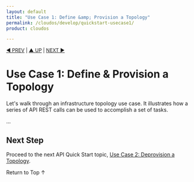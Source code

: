 ```yaml
---
layout: default
title: "Use Case 1: Define &amp; Provision a Topology"
permalink: /cloudos/develop/quickstart-usecase1/
product: cloudos

---
```

<!--PUBLISHED-->

<script>

function PageRefresh {
onLoad="window.refresh"
}

PageRefresh();

</script>


<p style="font-size: small;"> <a href="/cloudos/develop/quickstart-intro/">&#9664; PREV</a> | <a href="/cloudos/develop/">&#9650; UP</a> | <a href="/cloudos/develop/quickstart-usecase2/">NEXT &#9654;</a> </p>

# Use Case 1: Define &amp; Provision a Topology

Let's walk through an infrastructure topology use case. It illustrates how a series of API REST calls can be used to accomplish 
a set of tasks. 

...

## Next Step

Proceed to the next API Quick Start topic, [Use Case 2: Deprovision a Topology](/cloudos/develop/quickstart-usecase2/).

<a href="#top" style="padding:14px 0px 14px 0px; text-decoration: none;"> Return to Top &#8593; </a>
 
